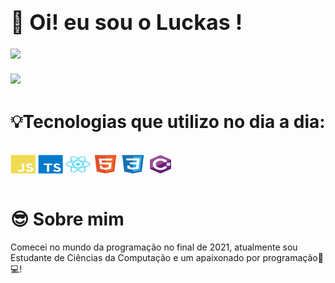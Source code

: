 

<div class="me-Read" style="font-size:17px; padding:15px font-family:"> 
    <h1> <b>👋 Oi! eu sou o Luckas ! </b></h1>
    <a href="https://www.linkedin.com/in/luckas-delboni" target="_blank">  <img src="https://img.shields.io/badge/LinkedIn-0077B5?style=for-the-               badge&logo=linkedin&logoColor=white" target="_blank" width="100"></a><br><br>
   <img src="https://api.githubtrends.io/user/svg/luckasdelboni/langs?time_range=one_year&include_private=True&compact=True&theme=classic">
   
</div>
  
<div class="me-tecnologies">
    <h1> <b>💡Tecnologias que utilizo no dia a dia: </b> </h1>
    <div style="display: inline_block"><br>
        <img align="center" alt="JavaScript" height="30" width="40" src="https://raw.githubusercontent.com/devicons/devicon/master/icons/javascript/javascript-plain.svg">
        <img align="center" alt="TypeScript" height="30" width="40" src="https://raw.githubusercontent.com/devicons/devicon/master/icons/typescript/typescript-plain.svg">
        <img align="center" alt="React" height="30" width="40" src="https://raw.githubusercontent.com/devicons/devicon/master/icons/react/react-original.svg">
        <img align="center" alt="HTML5" height="30" width="40" src="https://raw.githubusercontent.com/devicons/devicon/master/icons/html5/html5-original.svg">
        <img align="center" alt="CSS3" height="30" width="40" src="https://raw.githubusercontent.com/devicons/devicon/master/icons/css3/css3-original.svg">
        <img align="center" alt="CSharp" height="30" width="40" src="https://raw.githubusercontent.com/devicons/devicon/master/icons/csharp/csharp-original.svg">
    </div>
 </div><br>
   
<div class="me-about">
    <h1><b>😎 Sobre mim</b></h1>
    <p>Comecei no mundo da programação no final de 2021, atualmente sou Estudante de Ciências da Computação e um apaixonado por programação🖤💻!<p>
</div>       







